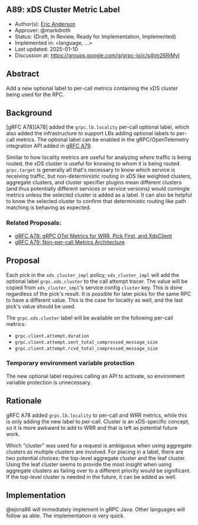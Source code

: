 A89: xDS Cluster Metric Label
----
* Author(s): [Eric Anderson](https://github.com/ejona86)
* Approver: @markdroth
* Status: {Draft, In Review, Ready for Implementation, Implemented}
* Implemented in: <language, ...>
* Last updated: 2025-01-10
* Discussion at: https://groups.google.com/g/grpc-io/c/s4tm26RiMyI

## Abstract

Add a new optional label to per-call metrics containing the xDS cluster being
used for the RPC.

## Background

[gRFC A78][A78] added the `grpc.lb.locality` per-call optional label, which also
added the infrastructure to support LBs adding optional labels to per-call
metrics. The optional label can be enabled in the gRPC/OpenTelemetry integration
API added in [gRFC A79][gRFC A79].

Similar to how locality metrics are useful for analyzing _where_ traffic is
being routed, the xDS cluster is useful for knowing _to whom_ it is being
routed. `grpc.target` is generally all that's necessary to know which service is
receiving traffic, but non-deterministic routing in xDS like weighted clusters,
aggregate clusters, and cluster specifier plugins mean different clusters (and
thus potentially different services or service versions) would comingle metrics
unless the selected cluster is added as a label. It can also be helpful to know
the selected cluster to confirm that deterministic routing like path matching is
behaving as expected.

### Related Proposals:
* [gRFC A78: gRPC OTel Metrics for WRR, Pick First, and XdsClient][gRFC A78]
* [gRFC A79: Non-per-call Metrics Architecture][gRFC A79]

[gRFC A78]: A78-grpc-metrics-wrr-pf-xds.md#per-call-metrics
[gRFC A79]: A79-non-per-call-metrics-architecture.md

## Proposal

Each pick in the `xds_cluster_impl` policy, `xds_cluster_impl` will add the
optional label `grpc.xds.cluster` to the call attempt tracer. The value will be
copied from `xds_cluster_impl`'s service config `cluster` key. This is done
regardless of the pick's result. It is possible for later picks for the same RPC
to have a different value. This is the case for locality as well, and the last
pick's value should be used.

The `grpc.xds.cluster` label will be available on the following per-call
metrics:
- `grpc.client.attempt.duration`
- `grpc.client.attempt.sent_total_compressed_message_size`
- `grpc.client.attempt.rcvd_total_compressed_message_size`

### Temporary environment variable protection

The new optional label requires calling an API to activate, so environment
variable protection is unnecessary.

## Rationale

gRFC A78 added `grpc.lb.locality` to per-call and WRR metrics, while this is
only adding the new label to per-call. Cluster is an xDS-specific concept, so
it is more awkward to add to WRR and that is left as potential future work.

Which "cluster" was used for a request is ambiguous when using aggregate
clusters as multiple clusters are involved. For placing in a label, there are
two potential choices: the top-level aggregate cluster and the leaf cluster.
Using the leaf cluster seems to provide the most insight when using aggregate
clusters as failing over to a different priority would be significant. If the
top-level cluster is needed in the future, it can be added as well.

## Implementation

@ejona86 will immediately implement in gRPC Java. Other languages will follow as
able. The implementation is very quick.
